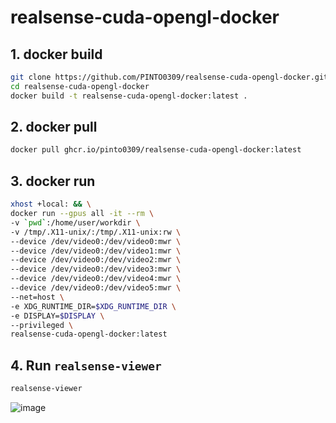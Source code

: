 # realsense-cuda-opengl-docker
## 1. docker build
```bash
git clone https://github.com/PINTO0309/realsense-cuda-opengl-docker.git
cd realsense-cuda-opengl-docker
docker build -t realsense-cuda-opengl-docker:latest .
```

## 2. docker pull
```bash
docker pull ghcr.io/pinto0309/realsense-cuda-opengl-docker:latest
```

## 3. docker run
```bash
xhost +local: && \
docker run --gpus all -it --rm \
-v `pwd`:/home/user/workdir \
-v /tmp/.X11-unix/:/tmp/.X11-unix:rw \
--device /dev/video0:/dev/video0:mwr \
--device /dev/video0:/dev/video1:mwr \
--device /dev/video0:/dev/video2:mwr \
--device /dev/video0:/dev/video3:mwr \
--device /dev/video0:/dev/video4:mwr \
--device /dev/video0:/dev/video5:mwr \
--net=host \
-e XDG_RUNTIME_DIR=$XDG_RUNTIME_DIR \
-e DISPLAY=$DISPLAY \
--privileged \
realsense-cuda-opengl-docker:latest
```

## 4. Run **`realsense-viewer`**
```bash
realsense-viewer
```
![image](https://user-images.githubusercontent.com/33194443/152633195-2fc6e4bd-058e-4ae0-9a9e-8d223f3d96ba.png)
